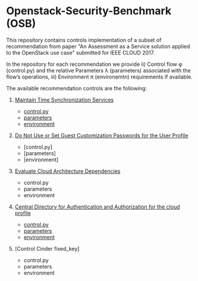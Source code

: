 # Openstack-Security-Benchmark (OSB)

 This repository contains controls implementation of a subset of recommendation from paper "An Assessment as a Service solution applied to the OpenStack use case" submitted for IEEE CLOUD 2017.

 In the repository for each recommendation we provide ii) Control flow φ (control.py) and the relative Parameters λ (parameters) associated with the flow’s operations, iii) Environment π (environemtn) requirements if available.

 The available recommendation controls are the following:

 1. [Maintain Time Synchronization Services]
 	- [control.py](https://github.com/SESARLab/openstack-security-benchmark/blob/master/Maintain%20Time%20Synchronization%20Services/control.py)
 	- [parameters](https://github.com/SESARLab/openstack-security-benchmark/tree/master/Maintain%20Time%20Synchronization%20Services/parameters)
 	- [environment](https://github.com/SESARLab/openstack-security-benchmark/tree/master/Maintain%20Time%20Synchronization%20Services/environment)

 2. [Do Not Use or Set Guest Customization Passwords for the User Profile]
 	- [control.py]
 	- [parameters]
 	- [environment]

 3. [Evaluate Cloud Architecture Dependencies]
 	- control.py
 	- parameters
 	- environment

 4. [Central Directory for Authentication and Authorization for the cloud profile]
 	- [control.py](https://github.com/SESARLab/openstack-security-benchmark/blob/master/Central%20Directory%20for%20Authentication%20and%20Authorization%20for%20the%20cloud%20profile/control.py)
 	- [parameters](https://github.com/SESARLab/openstack-security-benchmark/tree/master/Central%20Directory%20for%20Authentication%20and%20Authorization%20for%20the%20cloud%20profile/parameters)
 	- [environment](https://github.com/SESARLab/openstack-security-benchmark/tree/master/Central%20Directory%20for%20Authentication%20and%20Authorization%20for%20the%20cloud%20profile/environment)

 5. [Control Cinder fixed_key]
 	- control.py
 	- parameters
 	- environment



 [Maintain Time Synchronization Services]:https://github.com/SESARLab/openstack-security-benchmark/tree/master/Maintain%20Time%20Synchronization%20Services
 [Central Directory for Authentication and Authorization for the cloud profile]:https://github.com/SESARLab/openstack-security-benchmark/tree/master/Central%20Directory%20for%20Authentication%20and%20Authorization%20for%20the%20cloud%20profile
 [Do Not Use or Set Guest Customization Passwords for the User Profile]:https://github.com/SESARLab/openstack-security-benchmark/tree/master/Do%20Not%20Use%20or%20Set%20Guest%20Customization%20Passwords%20for%20the%20User%20Profile
 [Evaluate Cloud Architecture Dependencies]:https://github.com/SESARLab/openstack-security-benchmark/tree/master/Evaluate%20Cloud%20Architecture%20Dependencies	